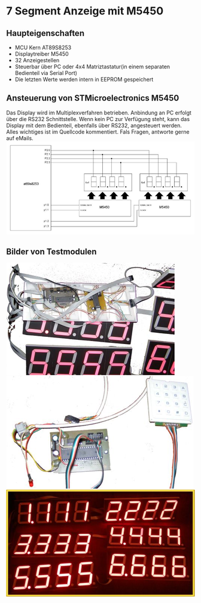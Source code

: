# 7 Segment Anzeige mit M5450
## Haupteigenschaften
- MCU Kern AT89S8253
- Displaytreiber M5450
- 32 Anzeigestellen
- Steuerbar über PC oder 4x4 Matriztastatur(in einem separaten Bedienteil via Serial Port)
- Die letzten Werte werden intern in EEPROM gespeichert

## Ansteuerung von STMicroelectronics M5450
Das Display wird im Multiplexverfahren betrieben. Anbindung an PC erfolgt über die RS232 Schnittstelle. Wenn kein PC zur Verfügung steht, kann das Display mit dem Bedienteil, ebenfalls über RS232, angesteuert werden. Alles wichtiges ist im Quellcode kommentiert. Fals Fragen, antworte gerne auf eMails.
![](res/7seg_4scan.JPG)

## Bilder von Testmodulen
![](res/P2276222_c.jpg)
![](res/P2276224_c.jpg)
![](res/P2276228_c.jpg)
